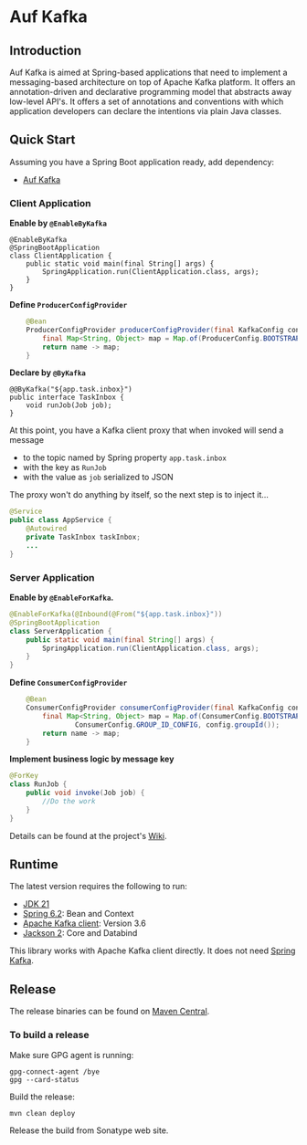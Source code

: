 # Auf Kafka

## Introduction
Auf Kafka is aimed at Spring-based applications that need to implement a messaging-based architecture on top of Apache Kafka platform. It offers an annotation-driven and declarative programming model that abstracts away low-level API's. It offers a set of annotations and conventions with which application developers can declare the intentions via plain Java classes.

## Quick Start

Assuming you have a Spring Boot application ready, add dependency:

* [Auf Kafka](https://mvnrepository.com/artifact/me.ehp246/auf-kafka)

### Client Application

**Enable by `@EnableByKafka`**

```
@EnableByKafka
@SpringBootApplication
class ClientApplication {
    public static void main(final String[] args) {
        SpringApplication.run(ClientApplication.class, args);
    }
}
```

**Define `ProducerConfigProvider`**

```java
    @Bean
    ProducerConfigProvider producerConfigProvider(final KafkaConfig config) {
        final Map<String, Object> map = Map.of(ProducerConfig.BOOTSTRAP_SERVERS_CONFIG, config.bootStrapServers());
        return name -> map;
    }
```

**Declare by `@ByKafka`**

```
@@ByKafka("${app.task.inbox}")
public interface TaskInbox {
    void runJob(Job job);
}
```
At this point, you have a Kafka client proxy that when invoked will send a message
* to the topic named by Spring property `app.task.inbox`
* with the key as `RunJob`
* with the value as `job` serialized to JSON

The proxy won't do anything by itself, so the next step is to inject it...

```java
@Service
public class AppService {
    @Autowired
    private TaskInbox taskInbox;
    ...
}
```

### Server Application

**Enable by `@EnableForKafka`.**

```java
@EnableForKafka(@Inbound(@From("${app.task.inbox}"))
@SpringBootApplication
class ServerApplication {
    public static void main(final String[] args) {
        SpringApplication.run(ClientApplication.class, args);
    }
}
```

**Define `ConsumerConfigProvider`**

```java
    @Bean
    ConsumerConfigProvider consumerConfigProvider(final KafkaConfig config) {
        final Map<String, Object> map = Map.of(ConsumerConfig.BOOTSTRAP_SERVERS_CONFIG, config.bootStrapServers(),
                ConsumerConfig.GROUP_ID_CONFIG, config.groupId());
        return name -> map;
    }
```


**Implement business logic by message key**

```java
@ForKey
class RunJob {
    public void invoke(Job job) {
        //Do the work
    }
}
```

Details can be found at the project's [Wiki](https://github.com/ehp246/auf-kafka/wiki).

## Runtime
The latest version requires the following to run:
* <a href='https://openjdk.org/projects/jdk/21/'>JDK 21</a>
* <a href='https://mvnrepository.com/artifact/org.springframework'>Spring 6.2</a>: Bean and Context
* <a href='https://mvnrepository.com/artifact/org.apache.kafka/kafka-clients'>Apache Kafka client</a>: Version 3.6
* <a href='https://mvnrepository.com/artifact/com.fasterxml.jackson'>Jackson 2</a>: Core and Databind

This library works with Apache Kafka client directly. It does not need <a href="https://mvnrepository.com/artifact/org.springframework.kafka/spring-kafka">Spring Kafka</a>.

## Release
The release binaries can be found on [Maven Central](https://mvnrepository.com/artifact/me.ehp246/auf-kafka).

### To build a release

Make sure GPG agent is running:

```shell
gpg-connect-agent /bye
gpg --card-status
```

Build the release:

```shell
mvn clean deploy
```

Release the build from Sonatype web site.

